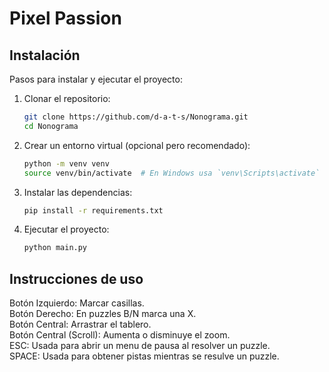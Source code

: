 # Pixel Passion

## Instalación

Pasos para instalar y ejecutar el proyecto:

1. Clonar el repositorio:
    ```sh
    git clone https://github.com/d-a-t-s/Nonograma.git
    cd Nonograma
    ```

2. Crear un entorno virtual (opcional pero recomendado):
    ```sh
    python -m venv venv
    source venv/bin/activate  # En Windows usa `venv\Scripts\activate`
    ```

3. Instalar las dependencias:
    ```sh
    pip install -r requirements.txt
    ```

4. Ejecutar el proyecto:
    ```sh
    python main.py
    ```

## Instrucciones de uso

Botón Izquierdo: Marcar casillas.  
Botón Derecho: En puzzles B/N marca una X.  
Botón Central: Arrastrar el tablero.  
Botón Central (Scroll): Aumenta o disminuye el zoom.  
ESC: Usada para abrir un menu de pausa al resolver un puzzle.  
SPACE: Usada para obtener pistas mientras se resulve un puzzle.  